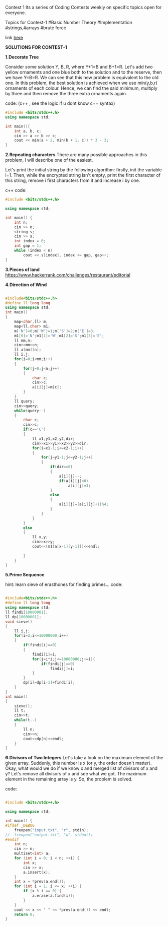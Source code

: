 Contest 1
Its a series of Coding Contests weekly on specific topics open for everyone.

Topics for Contest-1
#Basic Number Theory #Implementation #strings,#arrays #brute force

link [here](https://www.hackerrank.com/snistcontest1)

**SOLUTIONS FOR CONTEST-1**

**1.Decorate Tree**

Consider some solution Y, B, R, where Y+1=B and B+1=R. Let's add two yellow ornaments and one blue both to the solution and to the reserve, then we have Y=B=R. We can see that this new problem is equivalent to the old one. In this problem, the best solution is achieved when we use min(y,b,r) ornaments of each colour. Hence, we can find the said minimum, multiply by three and then remove the three extra ornaments again.


code: 
(c++ , see the logic if u dont know c++ syntax)

```cpp
#include <bits/stdc++.h>
using namespace std;

int main(){
    int a, b, c;
    cin >> a >> b >> c;
    cout << min(a + 2, min(b + 1, c)) * 3 - 3;
}
```
**2.Repeating characters**
There are many possible approaches in this problem, I will describe one of the easiest.

Let's print the initial string by the following algorithm: firstly, init the variable i=1. Then, while the encrypted string isn't empty, print the first character of this string, remove i first characters from it and increase i by one.

c++ code:
```cpp
#include <bits/stdc++.h>

using namespace std;

int main() {
    int n;
    cin >> n;
    string s;
    cin >> s;
    int index = 0;
    int gap = 1;
    while (index < n)
        cout << s[index], index += gap, gap++;
}
```

**3.Pieces of land**
https://www.hackerrank.com/challenges/restaurant/editorial


**4.Direction of Wind**
```cpp

#include<bits/stdc++.h>
#define ll long long
using namespace std;
int main()
{
    map<char,ll> m;
    map<ll,char> m1;
    m['N']=0;m['W']=1;m['S']=2;m['E']=3;
    m1[0]='N';m1[1]='W';m1[2]='S';m1[3]='E';
    ll mm,n;
    cin>>mm>>n;
    ll a[mm][n];
    ll i,j;
    for(i=0;i<mm;i++)
    {
        for(j=0;j<n;j++)
        {
            char c;
            cin>>c;
            a[i][j]=m[c];
        }
    }
    ll query;
    cin>>query;
    while(query--)
    {
        char c;
        cin>>c;
        if(c=='C')
        {
            ll x1,y1,x2,y2,dir;
            cin>>x1>>y1>>x2>>y2>>dir;
            for(i=x1-1;i<=x2-1;i++)
            {
                for(j=y1-1;j<=y2-1;j++)
                {
                    if(dir==0)
                    {
                        a[i][j]--;
                        if(a[i][j]<0)
                            a[i][j]=3;
                    }
                    else
                    {
                        a[i][j]=(a[i][j]+1)%4;
                    }
                }
            }
        }
        else
        {
            ll x,y;
            cin>>x>>y;
            cout<<(m1[a[x-1][y-1]])<<endl;
            
        }
    }
}

```
**5.Prime Sequence**

hint: learn sieve of erasthones for finding primes...
code:
```cpp

#include<bits/stdc++.h>
#define ll long long
using namespace std;
ll findi[10000001];
ll dp[10000001];
void sieve()
{
    ll i,j;
    for(i=2;i<=10000000;i++)
    {
        if(findi[i]==0)
        {
            findi[i]=i;
            for(j=i*i;j<=10000000;j+=i){
                if(findi[j]==0)
                    findi[j]=i;
            }
        }
        dp[i]=dp[i-1]+findi[i];
    }
}
int main()
{
    sieve();
    ll t;
    cin>>t;
    while(t--)
    {
        ll n;
        cin>>n;
        cout<<dp[n]<<endl;
    }
}
```
**6.Divisors of Two Integers** 
Let's take a look on the maximum element of the given array. Suddenly, this number is x (or y, the order doesn't matter). Okay, what would we do if we know x and merged list of divisors of x and y? Let's remove all divisors of x and see what we got. The maximum element in the remaining array is y. So, the problem is solved.

code:
```cpp

#include <bits/stdc++.h>

using namespace std;

int main() {
#ifdef _DEBUG
	freopen("input.txt", "r", stdin);
//	freopen("output.txt", "w", stdout);
#endif
	int n;
	cin >> n;
	multiset<int> a;
	for (int i = 0; i < n; ++i) {
		int x;
		cin >> x;
		a.insert(x);
	}
	int x = *prev(a.end());
	for (int i = 1; i <= x; ++i) {
		if (x % i == 0) {
			a.erase(a.find(i));
		}
	}
	cout << x << " " << *prev(a.end()) << endl;
	return 0;
}
